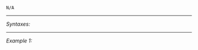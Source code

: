 `N/A`


---
*Syntaxes:*

<!-- [] call `BIS_fnc_escortAIHoldAction` -->

---
*Example 1:*

<!-- 
```sqf
[] call BIS_fnc_escortAIHoldAction;
``` -->